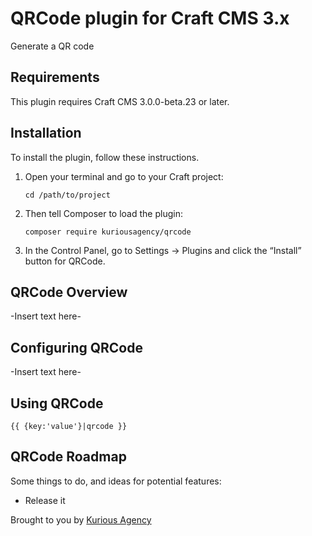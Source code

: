# QRCode plugin for Craft CMS 3.x

Generate a QR code

## Requirements

This plugin requires Craft CMS 3.0.0-beta.23 or later.

## Installation

To install the plugin, follow these instructions.

1.  Open your terminal and go to your Craft project:

        cd /path/to/project

2.  Then tell Composer to load the plugin:

        composer require kuriousagency/qrcode

3.  In the Control Panel, go to Settings → Plugins and click the “Install” button for QRCode.

## QRCode Overview

-Insert text here-

## Configuring QRCode

-Insert text here-

## Using QRCode

    {{ {key:'value'}|qrcode }}

## QRCode Roadmap

Some things to do, and ideas for potential features:

-   Release it

Brought to you by [Kurious Agency](https://kurious.agency)
